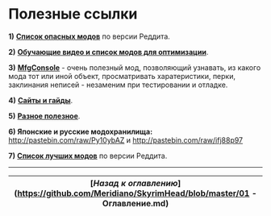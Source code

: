 # Полезные ссылки

**1)** [**Список опасных модов**](https://www.reddit.com/r/skyrimmods/wiki/dangerous_mods_masterlist) по версии Реддита.

**2)** [**Обучающие видео и список модов для оптимизации**](https://docs.google.com/spreadsheets/d/1C2XVZb5vYO0iPnyBuYeQj_dR3scitdwIIRgYzsC45IA/).

**3)** [**MfgConsole**](http://www.nexusmods.com/skyrim/mods/44596/) - очень полезный мод, позволяющий узнавать, из какого мода тот или иной объект, просматривать харатеристики, перки, заклинания неписей - незаменим при тестировании и отладке.

**4)** [**Сайты и гайды**](https://docs.google.com/spreadsheets/d/1eE8wThsJgs6b_gPbyYf3w4d781ICwJ_56yjF9wym9is/).

**5)** [**Разное полезное**](https://docs.google.com/spreadsheets/d/1iZqcqsXkua7y3cYpFbb0XYGdTDL74bxRqzGhDcHZuhM/).

**6) Японские и русские модохранилища:** http://pastebin.com/raw/Py10ybAZ и http://pastebin.com/raw/ifj88p97

**7)** [**Список лучших модов**](https://www.reddit.com/r/skyrimmods/wiki/best_mods_for) по версии Реддита.

------

|[*Назад к оглавлению*](https://github.com/Meridiano/SkyrimHead/blob/master/01 - Оглавление.md)|
|:---:|
